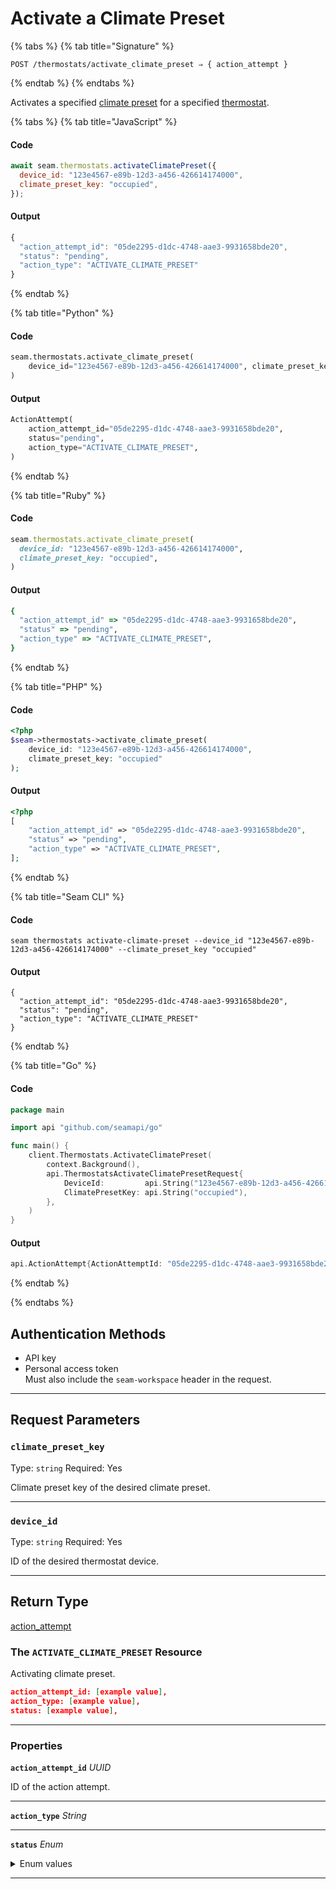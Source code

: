 # Activate a Climate Preset

{% tabs %}
{% tab title="Signature" %}
```
POST /thermostats/activate_climate_preset ⇒ { action_attempt }
```
{% endtab %}
{% endtabs %}

Activates a specified [climate preset](../../capability-guides/thermostats/creating-and-managing-climate-presets/README.md) for a specified [thermostat](https://docs.seam.co/latest/capability-guides/thermostats).

{% tabs %}
{% tab title="JavaScript" %}
#### Code

```javascript
await seam.thermostats.activateClimatePreset({
  device_id: "123e4567-e89b-12d3-a456-426614174000",
  climate_preset_key: "occupied",
});
```

#### Output

```javascript
{
  "action_attempt_id": "05de2295-d1dc-4748-aae3-9931658bde20",
  "status": "pending",
  "action_type": "ACTIVATE_CLIMATE_PRESET"
}
```
{% endtab %}

{% tab title="Python" %}
#### Code

```python
seam.thermostats.activate_climate_preset(
    device_id="123e4567-e89b-12d3-a456-426614174000", climate_preset_key="occupied"
)
```

#### Output

```python
ActionAttempt(
    action_attempt_id="05de2295-d1dc-4748-aae3-9931658bde20",
    status="pending",
    action_type="ACTIVATE_CLIMATE_PRESET",
)
```
{% endtab %}

{% tab title="Ruby" %}
#### Code

```ruby
seam.thermostats.activate_climate_preset(
  device_id: "123e4567-e89b-12d3-a456-426614174000",
  climate_preset_key: "occupied",
)
```

#### Output

```ruby
{
  "action_attempt_id" => "05de2295-d1dc-4748-aae3-9931658bde20",
  "status" => "pending",
  "action_type" => "ACTIVATE_CLIMATE_PRESET",
}
```
{% endtab %}

{% tab title="PHP" %}
#### Code

```php
<?php
$seam->thermostats->activate_climate_preset(
    device_id: "123e4567-e89b-12d3-a456-426614174000",
    climate_preset_key: "occupied"
);
```

#### Output

```php
<?php
[
    "action_attempt_id" => "05de2295-d1dc-4748-aae3-9931658bde20",
    "status" => "pending",
    "action_type" => "ACTIVATE_CLIMATE_PRESET",
];
```
{% endtab %}

{% tab title="Seam CLI" %}
#### Code

```seam_cli
seam thermostats activate-climate-preset --device_id "123e4567-e89b-12d3-a456-426614174000" --climate_preset_key "occupied"
```

#### Output

```seam_cli
{
  "action_attempt_id": "05de2295-d1dc-4748-aae3-9931658bde20",
  "status": "pending",
  "action_type": "ACTIVATE_CLIMATE_PRESET"
}
```
{% endtab %}

{% tab title="Go" %}
#### Code

```go
package main

import api "github.com/seamapi/go"

func main() {
	client.Thermostats.ActivateClimatePreset(
		context.Background(),
		api.ThermostatsActivateClimatePresetRequest{
			DeviceId:         api.String("123e4567-e89b-12d3-a456-426614174000"),
			ClimatePresetKey: api.String("occupied"),
		},
	)
}
```

#### Output

```go
api.ActionAttempt{ActionAttemptId: "05de2295-d1dc-4748-aae3-9931658bde20", Status: "pending", ActionType: "ACTIVATE_CLIMATE_PRESET"}
```
{% endtab %}

{% endtabs %}

## Authentication Methods

- API key
- Personal access token
  <br>Must also include the `seam-workspace` header in the request.

---

## Request Parameters

### `climate_preset_key`

Type: `string`
Required: Yes

Climate preset key of the desired climate preset.

---

### `device_id`

Type: `string`
Required: Yes

ID of the desired thermostat device.

---


## Return Type

[action\_attempt](./)

### The `ACTIVATE_CLIMATE_PRESET` Resource

Activating climate preset.

```json
action_attempt_id: [example value],
action_type: [example value],
status: [example value],
```

---

### Properties

**`action_attempt_id`** *UUID*

ID of the action attempt.


---

**`action_type`** *String*


---

**`status`** *Enum*

<details>

<summary>Enum values</summary>

- `success`
- `pending`
- `error`
</details>


---

